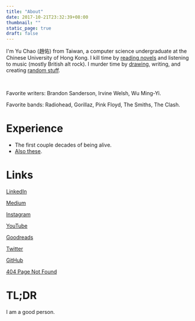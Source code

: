 ```yaml
---
title: "About"
date: 2017-10-21T23:32:39+08:00
thumbnail: ""
static_page: true
draft: false
---
```


I'm Yu Chao (趙佑) from Taiwan, a computer science undergraduate at the Chinese University of Hong Kong. I kill time by [reading novels](https://www.goodreads.com/author/show/18427549.Yu_Chao) and listening to music (mostly British alt rock). I murder time by [drawing](https://www.instagram.com/yuchao.jpg/), writing, and creating [random stuff](/projects).

<br />

Favorite writers: Brandon Sanderson, Irvine Welsh, Wu Ming-Yi.

Favorite bands: Radiohead, Gorillaz, Pink Floyd, The Smiths, The Clash.

# Experience
* The first couple decades of being alive.
* [Also these](https://yuchao.page/).

# Links
[LinkedIn](https://www.linkedin.com/in/yu-chao-a55b85b2/)

[Medium](https://medium.com/@realYuChao)

[Instagram](https://instagram.com/yuchao.jpg)

[YouTube](https://www.youtube.com/channel/UC3LBzCYKiqZ_S2FaJE7o_Vw)

[Goodreads](https://www.goodreads.com/author/show/18427549.Yu_Chao)

[Twitter](https://twitter.com/realYuChao)

[GitHub](https://github.com/YuChaoGithub)

[404 Page Not Found](https://shinerightstudio.com/404)

# TL;DR
I am a good person.
